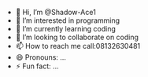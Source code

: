 - 👋 Hi, I’m @Shadow-Ace1
- 👀 I’m interested in programming
- 🌱 I’m currently learning coding
- 💞️ I’m looking to collaborate on coding
- 📫 How to reach me call:08132630481
- 😄 Pronouns: ...
- ⚡ Fun fact: ...

<!---
Shadow-Ace1/Shadow-Ace1 is a ✨ special ✨ repository because its `README.md` (this file) appears on your GitHub profile.
You can click the Preview link to take a look at your changes.
--->
